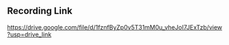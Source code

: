 ## Recording Link

https://drive.google.com/file/d/1fznfByZp0v5T31mM0u_vheJoI7JExTzb/view?usp=drive_link
